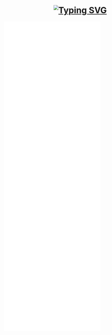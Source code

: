 <!-- 动态打字效果 -->
<h1 align="center">
  <a href="https://shirorikka.off.sd/">
    <img src="https://readme-typing-svg.demolab.com?font=Fira+Code&pause=1000&color=800080&width=520&lines=%E7%88%86%E8%A3%82%E5%90%A7%2C%E7%8E%B0%E5%AE%9E!%E7%B2%89%E7%A2%8E%E5%90%A7%2C%E7%B2%BE%E7%A5%9E!+Vanishment+This+World!" alt="Typing SVG" />
    </a>
</h1>
  
<img src="https://raw.githubusercontent.com/ShiroRikka/ShiroRikka/metrics-renders/github-metrics.svg" />
